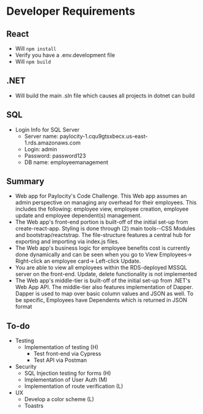 # Developer Requirements

## React

-   Will `npm install`
-   Verify you have a .env.development file
-   Will `npm build`

## .NET

-   Will build the main .sln file which causes all projects in dotnet can build

## SQL

-   Login Info for SQL Server
    -   Server name: paylocity-1.cqu9gtsxbecx.us-east-1.rds.amazonaws.com
    -   Login: admin
    -   Password: password123
    -   DB name: employeemanagement

## Summary

-   Web app for Paylocity's Code Challenge. This Web app assumes an admin perspective on managing any overhead for their employees. This includes the following: employee view, employee creation, employee update and employee dependent(s) management.
-   The Web app's front-end portion is built-off of the initial set-up from create-react-app. Styling is done through (2) main tools--CSS Modules and bootstrap/reactstrap. The file-structure features a central hub for exporting and importing via index.js files.
-   The Web app's business logic for employee benefits cost is currently done dynamically and can be seen when you go to View Employees-> Right-click an employee card-> Left-click Update.
-   You are able to view all employees within the RDS-deployed MSSQL server on the front-end. Update, delete functionality is not implemented
-   The Web app's middle-tier is built-off of the initial set-up from .NET's Web App API. The middle-tier also features implementation of Dapper. Dapper is used to map over basic column values and JSON as well. To be specific, Employees have Dependents which is returned in JSON format

## To-do

-   Testing
    -   Implementation of testing (H)
        -   Test front-end via Cypress
        -   Test API via Postman
-   Security
    -   SQL Injection testing for forms (H)
    -   Implementation of User Auth (M)
    -   Implementation of route verification (L)
-   UX
    -   Develop a color scheme (L)
    -   Toastrs
